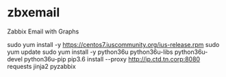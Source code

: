 # zbxemail
Zabbix Email with Graphs



sudo yum install -y https://centos7.iuscommunity.org/ius-release.rpm
sudo yum update
sudo yum install -y python36u python36u-libs python36u-devel python36u-pip
pip3.6 install --proxy http://ip.ctd.tn.corp:8080 requests jinja2 pyzabbix


